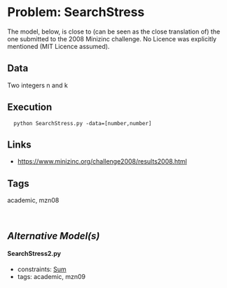 # Problem: SearchStress

The model, below, is close to (can be seen as the close translation of) the one submitted to the 2008 Minizinc challenge.
No Licence was explicitly mentioned (MIT Licence assumed).

## Data
  Two integers n and k

## Execution
```
  python SearchStress.py -data=[number,number]
```

## Links
  - https://www.minizinc.org/challenge2008/results2008.html

## Tags
  academic, mzn08

<br />

## _Alternative Model(s)_

#### SearchStress2.py
 - constraints: [Sum](https://pycsp.org/documentation/constraints/Sum)
 - tags: academic, mzn09
